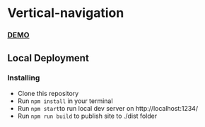 # Vertical-navigation

### [DEMO](https://lizakrasn.github.io/vertical-navigation/)

## Local Deployment  
### Installing
* Сlone this repository
* Run `npm install` in your terminal
* Run `npm start`to run local dev server on http://localhost:1234/
* Run `npm run build` to publish site to ./dist folder
